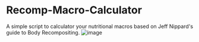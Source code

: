 # Recomp-Macro-Calculator
A simple script to calculator your nutritional macros based on Jeff Nippard's guide to Body Recompositing. 
![image](https://github.com/Jintekki/Recomp-Macro-Calculator/assets/75917678/7001d307-8c72-4c05-a214-a3dc547525dc)
